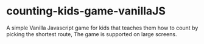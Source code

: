 # counting-kids-game-vanillaJS
A simple Vanilla Javascript game for kids that teaches them how to count by picking the shortest route, The game is supported on large screens.
